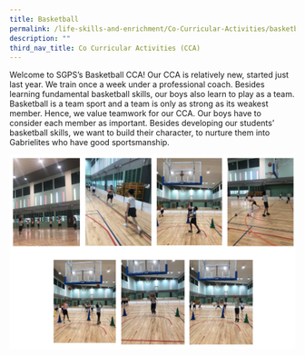 ```yaml
---
title: Basketball
permalink: /life-skills-and-enrichment/Co-Curricular-Activities/basketball/
description: ""
third_nav_title: Co Curricular Activities (CCA)
---
```


Welcome to SGPS’s Basketball CCA! Our CCA is relatively new, started just last year. We train once a week under a professional coach. Besides learning fundamental basketball skills, our boys also learn to play as a team. Basketball is a team sport and a team is only as strong as its weakest member. Hence, we value teamwork for our CCA. Our boys have to consider each member as important. Besides developing our students’ basketball skills, we want to build their character, to nurture them into Gabrielites who have good sportsmanship.

![](/images/bball1.png)